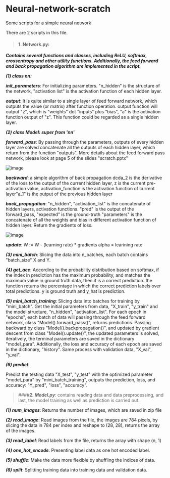 # Neural-network-scratch
Some scripts for a simple neural network

There are 2 scripts in this file.

>#### **1. Network.py**: 
***Contains several functions and classes, including ReLU, softmax, crossentropy and other utility functions. Additionally, the feed forward and back propagation algorithm are implemented in the script.***

***(1) class nn:***

***init_parameters***: For initializing parameters.
"n_hidden" is the structure of the network, "activation list" is the activation function of each hidden layer.

***output***: It is quite similar to a single layer of feed forward network, which outputs the value (or matrix) after function operation.
output function will output "z", which is "weights" dot "inputs" plus "bias", "a" is the activation function output of "z". This function could be regarded as a single hidden layer.

***(2) class Model: super from 'nn'***
        
***forward_pass***: By passing through the parameters, outputs of every hidden layer are solved
concatenate all the outputs of each hidden layer, which return from the function "outputs". More details about the feed forward pass network, please look at page 5 of the slides "scratch.pptx"

![image](https://github.com/Andrewhuang723/Neural-network-scratch/blob/main/forward_pass.png)

***backward***: a simple algorithm of back propagation
dcda_2 is the derivative of the loss to the output of the current hidden layer, z is the current pre-activation value, activation_function is the activation function of current layer"a_1" is the output of the previous hidden layer
        
***back_propagation***:
"n_hidden", "activation_list" is the concatenate of hidden layers, activation functions. "pred" is the output of the forward_pass, "expected" is the ground-truth
"parameters" is the concatenate of all the weights and bias in different activation function of hidden layer. Return the gradients of loss.

![image](https://github.com/Andrewhuang723/Neural-network-scratch/blob/main/back_propagation.png)

***update***: W := W - (learning rate) * gradients
alpha = learining rate

***(3) mini_batch***:
Slicing the data into n_batches, each batch contains "batch_size" X and Y.
    
***(4) get_acc***:
According to the probability distribution based on softmax, if the index in prediction has the maximum probability, and matches the maximum value in ground truth data, then it is a correct prediction.
the function returns the percentage in which the correct prediction labels over total predictions.
y is ground truth and y_hat is prediction.
    
***(5) mini_batch_training***:
Slicing data into batches for training by "mini_batch". Get the initial parameters from data, "X_train", "y_train" and the model structure, "n_hidden", "activation_list".
For each epoch in "epochs", each batch of data will passing through the feed forward network, class "Model().forward_pass()", returns predictions. Passing backward by class "Model().backpropagation()",
and updated by gradient descent from class "Model().update()", the updated parameters is solved, iteratively, the terminal parameters are saved in the dictionary "model_para".
Additionally, the loss and accuracy of each epoch are saved in the dictionary, "history". Same process with validation data, "X_val", "y_val".
    
***(6) predict***:

Predict the testing data "X_test", "y_test" with the optimized parameter "model_para" by "mini_batch_training", outputs the prediction, loss, and accuracy: "Y_pred", "loss", "accuracy".

>####***2. Model.py***: contains reading data and data preprocessing, and last, the model training as well as prediction is carried out.

***(1) num_images***:
    Returns the number of images, which are saved in zip file

***(2) read_image***:
    Read images from the file, the images are 784 pixels, by slicing the data in 784 per index and reshape to (28, 28), returns the array of the images.
    
***(3) read_label***:
    Read labels from the file, returns the array with shape (n, 1)
    
***(4) one_hot_encode***:
    Presenting label data as one hot encoded label.
    
***(5) shuffle***:
    Make the data more flexible by shuffling the indices of data.

***(6) split***:
    Splitting training data into training data and validation data.
